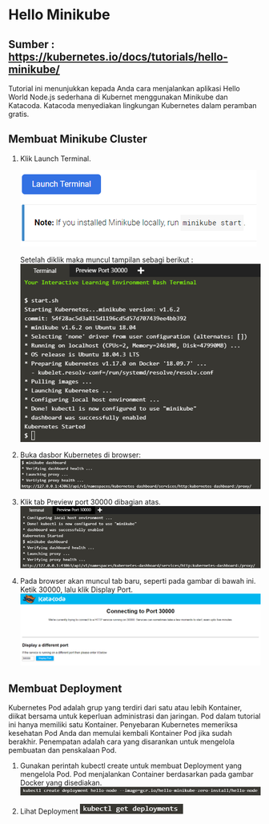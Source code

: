 # Hello Minikube
## Sumber : https://kubernetes.io/docs/tutorials/hello-minikube/

Tutorial ini menunjukkan kepada Anda cara menjalankan aplikasi Hello World Node.js sederhana di Kubernet menggunakan Minikube dan Katacoda. Katacoda menyediakan lingkungan Kubernetes dalam peramban gratis.


## Membuat Minikube Cluster
1. Klik Launch Terminal.
   
   ![00](gambar/a.PNG)
   
   Setelah diklik maka muncul tampilan sebagi berikut :
   ![00](gambar/1.PNG)
   
2. Buka dasbor Kubernetes di browser:
   ![00](gambar/2.PNG)
   
3. Klik tab Preview port 30000 dibagian atas.
   ![00](gambar/3.PNG)
   
4. Pada browser akan muncul tab baru, seperti pada gambar di bawah ini. Ketik 30000, lalu klik Display Port.
   ![00](gambar/4.PNG)
   

## Membuat Deployment

Kubernetes Pod adalah grup yang terdiri dari satu atau lebih Kontainer, diikat bersama untuk keperluan administrasi dan jaringan. Pod dalam tutorial ini hanya memiliki satu Kontainer. Penyebaran Kubernetes memeriksa kesehatan Pod Anda dan memulai kembali Kontainer Pod jika sudah berakhir. Penempatan adalah cara yang disarankan untuk mengelola pembuatan dan penskalaan Pod.

1. Gunakan perintah kubectl create untuk membuat Deployment yang mengelola Pod. Pod menjalankan Container berdasarkan pada gambar Docker yang disediakan.
   ![00](gambar/5.PNG)
   
2. Lihat Deployment
   ![00](gambar/6.PNG)